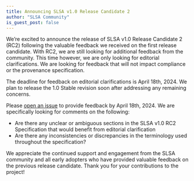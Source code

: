 ```yaml
---
title: Announcing SLSA v1.0 Release Candidate 2  
author: "SLSA Community"
is_guest_post: false
---
```


We’re excited to announce the release of SLSA v1.0 Release Candidate 2 (RC2) following the valuable feedback we received on the first release candidate. With RC2, we are still looking for additional feedback from the community. This time however, we are only looking for editorial clarifications. We are looking for feedback that will not impact compliance or the provenance specification.

The deadline for feedback on editorial clarifications is April 18th, 2024. We plan to release the 1.0 Stable revision soon after addressing any remaining concerns.

Please [open an issue](https://github.com/slsa-framework/slsa/issues) to provide feedback by April 18th, 2024. We are specifically looking for comments on the following:

- Are there any unclear or ambiguous sections in the SLSA v1.0 RC2 Specification that would benefit from editorial clarification
- Are there any inconsistencies or discrepancies in the terminology used throughout the specification?

We appreciate the continued support and engagement from the SLSA community and all early adopters who have provided valuable feedback on the previous release candidate. Thank you for your contributions to the project!
